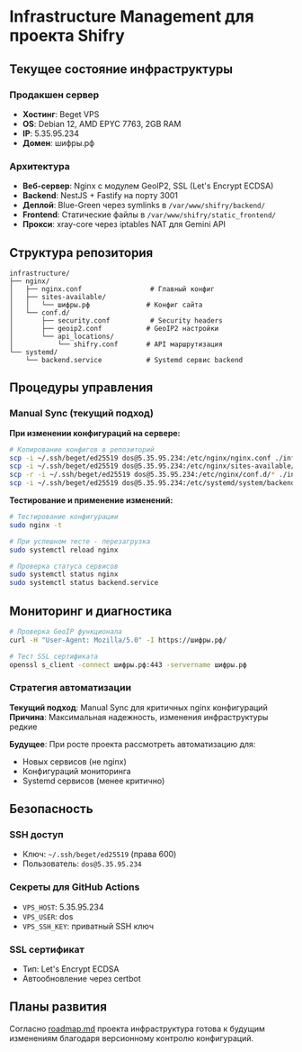 # Infrastructure Management для проекта Shifry

## Текущее состояние инфраструктуры

### Продакшен сервер
- **Хостинг**: Beget VPS
- **OS**: Debian 12, AMD EPYC 7763, 2GB RAM
- **IP**: 5.35.95.234
- **Домен**: шифры.рф

### Архитектура
- **Веб-сервер**: Nginx с модулем GeoIP2, SSL (Let's Encrypt ECDSA)
- **Backend**: NestJS + Fastify на порту 3001
- **Деплой**: Blue-Green через symlinks в `/var/www/shifry/backend/`
- **Frontend**: Статические файлы в `/var/www/shifry/static_frontend/`
- **Прокси**: xray-core через iptables NAT для Gemini API

## Структура репозитория

```
infrastructure/
├── nginx/
│   ├── nginx.conf                 # Главный конфиг
│   ├── sites-available/
│   │   └── шифры.рф              # Конфиг сайта
│   └── conf.d/
│       ├── security.conf          # Security headers
│       ├── geoip2.conf           # GeoIP2 настройки
│       └── api_locations/
│           └── shifry.conf       # API маршрутизация
└── systemd/
    └── backend.service           # Systemd сервис backend
```

## Процедуры управления

### Manual Sync (текущий подход)

**При изменении конфигураций на сервере:**

```bash
# Копирование конфигов в репозиторий
scp -i ~/.ssh/beget/ed25519 dos@5.35.95.234:/etc/nginx/nginx.conf ./infrastructure/nginx/
scp -i ~/.ssh/beget/ed25519 dos@5.35.95.234:/etc/nginx/sites-available/шифры.рф ./infrastructure/nginx/sites-available/
scp -r -i ~/.ssh/beget/ed25519 dos@5.35.95.234:/etc/nginx/conf.d/* ./infrastructure/nginx/conf.d/
scp -i ~/.ssh/beget/ed25519 dos@5.35.95.234:/etc/systemd/system/backend.service ./infrastructure/systemd/
```

**Тестирование и применение изменений:**

```bash
# Тестирование конфигурации
sudo nginx -t

# При успешном тесте - перезагрузка
sudo systemctl reload nginx

# Проверка статуса сервисов
sudo systemctl status nginx
sudo systemctl status backend.service
```

## Мониторинг и диагностика

```bash
# Проверка GeoIP функционала
curl -H "User-Agent: Mozilla/5.0" -I https://шифры.рф/

# Тест SSL сертификата
openssl s_client -connect шифры.рф:443 -servername шифры.рф
```

### Стратегия автоматизации

**Текущий подход**: Manual Sync для критичных nginx конфигураций
**Причина**: Максимальная надежность, изменения инфраструктуры редкие

**Будущее**: При росте проекта рассмотреть автоматизацию для:
- Новых сервисов (не nginx)
- Конфигураций мониторинга
- Systemd сервисов (менее критично)

## Безопасность

### SSH доступ
- Ключ: `~/.ssh/beget/ed25519` (права 600)
- Пользователь: `dos@5.35.95.234`

### Секреты для GitHub Actions
- `VPS_HOST`: 5.35.95.234
- `VPS_USER`: dos  
- `VPS_SSH_KEY`: приватный SSH ключ

### SSL сертификат
- Тип: Let's Encrypt ECDSA
- Автообновление через certbot

## Планы развития

Согласно [roadmap.md](../roadmap.md) проекта инфраструктура готова к будущим изменениям благодаря версионному контролю конфигураций.
